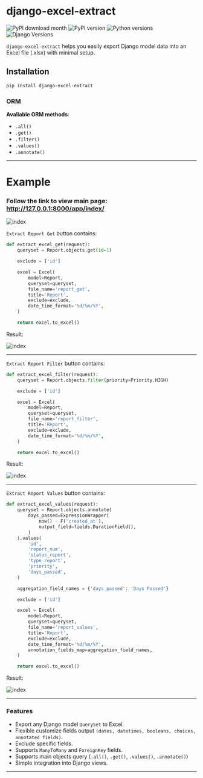 # django-excel-extract

![PyPI download month](https://img.shields.io/pypi/dm/django-excel-extract.svg)
![PyPI version](https://badge.fury.io/py/django-excel-extract.svg)
![Python versions](https://img.shields.io/badge/python-%3E=3.9-brightgreen)
![Django Versions](https://img.shields.io/badge/django-%3E=4.2-brightgreen)

<!-- [![Coverage Status](https://coveralls.io/repos/github/farridav/django-jazzmin/badge.svg?branch=main)](https://coveralls.io/github/farridav/django-jazzmin?branch=main) -->

`django-excel-extract` helps you easily export Django model data into an Excel file (.xlsx) with minimal setup.

## Installation

```bash
pip install django-excel-extract
```

### ORM

**Avaliable ORM methods**:

- `.all()`
- `.get()`
- `.filter()`
- `.values()`
- `.annotate()`

---

# Example

### Follow the link to view main page: http://127.0.0.1:8000/app/index/

![index](docs/img/index_page.png)

`Extract Report Get` button contains:

```python
def extract_excel_get(request):
    queryset = Report.objects.get(id=1)

    exclude = ['id']

    excel = Excel(
        model=Report,
        queryset=queryset,
        file_name='report_get',
        title='Report',
        exclude=exclude,
        date_time_format='%d/%m/%Y',
    )

    return excel.to_excel()
```

Result:

![index](docs/img/result_get.png)

---

`Extract Report Filter` button contains:

```python
def extract_excel_filter(request):
    queryset = Report.objects.filter(priority=Priority.HIGH)

    exclude = ['id']

    excel = Excel(
        model=Report,
        queryset=queryset,
        file_name='report_filter',
        title='Report',
        exclude=exclude,
        date_time_format='%d/%m/%Y',
    )

    return excel.to_excel()

```

Result:

![index](docs/img/result_filter.png)

---

`Extract Report Values` button contains:

```python
def extract_excel_values(request):
    queryset = Report.objects.annotate(
        days_passed=ExpressionWrapper(
            now() - F('created_at'),
            output_field=fields.DurationField(),
        )
    ).values(
        'id',
        'report_num',
        'status_report',
        'type_report',
        'priority',
        'days_passed',
    )

    aggregation_field_names = {'days_passed': 'Days Passed'}

    exclude = ['id']

    excel = Excel(
        model=Report,
        queryset=queryset,
        file_name='report_values',
        title='Report',
        exclude=exclude,
        date_time_format='%d/%m/%Y',
        annotation_fields_map=aggregation_field_names,
    )

    return excel.to_excel()
```

Result:

![index](docs/img/result_values.png)

---

### Features

- Export any Django model `QuerySet` to Excel.
- Flexible customize fields output `(dates, datetimes, booleans, choices, annotated fields)`.
- Exclude specific fields.
- Supports `ManyToMany` and `ForeignKey` fields.
- Supports main objects query (`.all()`, `.get()`, `.values()`, `.annotate()`)
- Simple integration into Django views.

---
